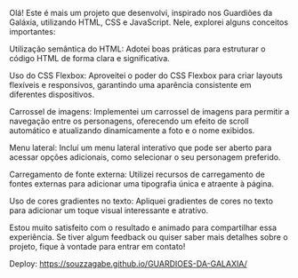 Olá! Este é mais um projeto que desenvolvi, inspirado nos Guardiões da Galáxia, utilizando HTML, CSS e JavaScript. Nele, explorei alguns conceitos importantes:

Utilização semântica do HTML: Adotei boas práticas para estruturar o código HTML de forma clara e significativa.

Uso do CSS Flexbox: Aproveitei o poder do CSS Flexbox para criar layouts flexíveis e responsivos, garantindo uma aparência consistente em diferentes dispositivos.

Carrossel de imagens: Implementei um carrossel de imagens para permitir a navegação entre os personagens, oferecendo um efeito de scroll automático e atualizando dinamicamente a foto e o nome exibidos.

Menu lateral: Incluí um menu lateral interativo que pode ser aberto para acessar opções adicionais, como selecionar o seu personagem preferido.

Carregamento de fonte externa: Utilizei recursos de carregamento de fontes externas para adicionar uma tipografia única e atraente à página.

Uso de cores gradientes no texto: Apliquei gradientes de cores no texto para adicionar um toque visual interessante e atrativo.

Estou muito satisfeito com o resultado e animado para compartilhar essa experiência. Se tiver algum feedback ou quiser saber mais detalhes sobre o projeto, fique à vontade para entrar em contato!

Deploy: https://souzzagabe.github.io/GUARDIOES-DA-GALAXIA/